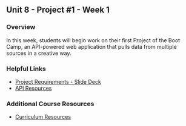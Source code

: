 ## Unit 8 - Project #1 - Week 1

### Overview

In this week, students will begin work on their first Project of the Boot Camp, an API-powered web application that pulls data from multiple sources in a creative way.

### Helpful Links

* [Project Requirements - Slide Deck](01-Day/Slide-Shows)
* [API Resources](01-Day/Supplemental/API_Resources.docx)

### Additional Course Resources

* [Curriculum Resources](https://github.com/coding-boot-camp/curriculum-resources)
